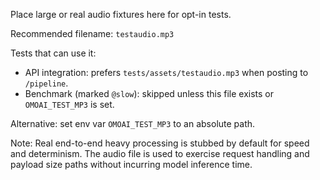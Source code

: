 Place large or real audio fixtures here for opt-in tests.

Recommended filename: `testaudio.mp3`

Tests that can use it:
- API integration: prefers `tests/assets/testaudio.mp3` when posting to `/pipeline`.
- Benchmark (marked `@slow`): skipped unless this file exists or `OMOAI_TEST_MP3` is set.

Alternative: set env var `OMOAI_TEST_MP3` to an absolute path.

Note: Real end-to-end heavy processing is stubbed by default for speed and determinism. The
audio file is used to exercise request handling and payload size paths without incurring
model inference time.

